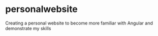 # personalwebsite
Creating a personal website to become more familiar with Angular and demonstrate my skills 

